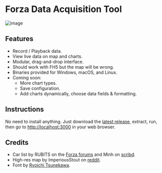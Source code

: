 # Forza Data Acquisition Tool

![image](https://user-images.githubusercontent.com/3516571/159241910-623f6d8c-568d-46eb-821f-74d4887f106d.png)

## Features

- Record / Playback data.
- View live data on map and charts.
- Modular, drag-and-drop interface.
- Should work with FH5 but the map will be wrong.
- Binaries provided for Windows, macOS, and Linux.
- Coming soon:
  - More chart types.
  - Save configuration.
  - Add charts dynamically, choose data fields & formatting.

## Instructions

No need to install anything. Just download the [latest release](https://github.com/AngelJA/forza-daq/releases/tag/latest), extract, run, then go to [http://localhost:3000](http://localhost:3000) in your web browser.

## Credits

- Car list by RUBITS on the [Forza forums](https://forums.forzamotorsport.net/t/forza-motorsport-7-data-out-feature-details/74013/166) and Minh on [scribd](https://www.scribd.com/document/442131615/ids-car-fh4).
- High-res map by ImperiousStout on [reddit](https://www.reddit.com/r/forza/comments/9rah0u/comment/e8rax38/?utm_source=share&utm_medium=web2x&context=3).
- Font by [Ryoichi Tsunekawa](https://fonts.google.com/specimen/Bebas+Neue).
